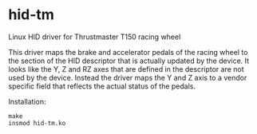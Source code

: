 # hid-tm
Linux HID driver for Thrustmaster T150 racing wheel

This driver maps the brake and accelerator pedals of the racing wheel to the
section of the HID descriptor that is actually updated by the device. It looks
like the Y, Z and RZ axes that are defined in the descriptor are not used by
the device. Instead the driver maps the Y and Z axis to a vendor specific field
that reflects the actual status of the pedals.

Installation:

    make
    insmod hid-tm.ko
